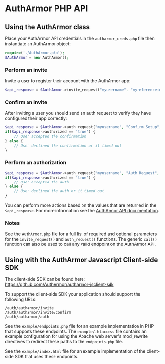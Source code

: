 # AuthArmor PHP API

## Using the AuthArmor class

Place your AuthArmor API credentials in the `autharmor_creds.php` file then instantiate an AuthArmor object:

```php
require('./AuthArmor.php');
$AuthArmor = new AuthArmor();
```

### Perform an invite

Invite a user to register their account with the AuthArmor app:

```php
$api_response = $AuthArmor->invite_request("myusername", "myreferenceid");
```

### Confirm an invite

After inviting a user you should send an auth request to verify they have configured their app correctly:

```php
$api_response = $AuthArmor->auth_request("myusername", "Confirm Setup", "Please confirm setup for MySiteName");
if($api_response->authorized == 'true') {
    // User accepted the confirmation
} else {
    // User declined the confirmation or it timed out
}
```

### Perform an authorization

```php
$api_response = $AuthArmor->auth_request("myusername", "Auth Request", "Requesting authorization for MySiteName");
if($api_response->authorized == 'true') {
    // User accepted the auth
} else {
    // User declined the auth or it timed out
}
```

You can perform more actions based on the values that are returned in the `$api_response`. For more information see the [AuthArmor API documentation](https://docs.autharmor.com/api/).

### Notes

See the `AuthArmor.php` file for a full list of required and optional parameters for the `invite_request()` and `auth_request()` functions. The generic `call()` function can also be used to call any valid endpoint on the AuthArmor API.

## Using with the AuthArmor Javascript Client-side SDK

The client-side SDK can be found here:
https://github.com/AuthArmor/autharmor-jsclient-sdk

To support the client-side SDK your application should support the following URLs:

```
/auth/autharmor/invite
/auth/autharmor/invite/confirm
/auth/autharmor/auth
```

See the `example/endpoints.php` file for an example implementation in PHP that supports these endpoints. The `example/.htaccess` file contains an example configuration for using the Apache web server's mod_rewrite directives to redirect these paths to the `endpoints.php` file.

See the `example/index.html` file for an example implementation of the client-side SDK that uses these endpoints.

